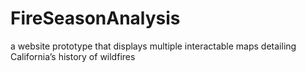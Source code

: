 # FireSeasonAnalysis
a website prototype that displays multiple interactable maps detailing California’s history of wildfires
